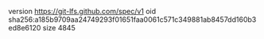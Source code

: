 version https://git-lfs.github.com/spec/v1
oid sha256:a185b9709aa24749293f01651faa0061c571c349881ab8457dd160b3ed8e6120
size 4845
